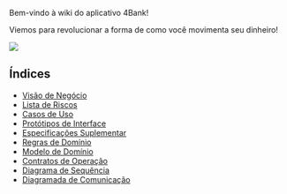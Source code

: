 Bem-vindo à wiki do aplicativo 4Bank!

Viemos para revolucionar a forma de como você movimenta seu dinheiro!

![](https://i.imgur.com/3qEqi8x.jpg?1)

## Índices
* [Visão de Negócio](https://github.com/nettof/ufc-aps-4bank/wiki/Vis%C3%A3o-de-Neg%C3%B3cio)
* [Lista de Riscos](https://github.com/nettof/ufc-aps-4bank/wiki/Lista-de-Riscos)
* [Casos de Uso](https://github.com/nettof/ufc-aps-4bank/wiki/Casos-de-Uso)
* [Protótipos de Interface]()
* [Especificações Suplementar]()
* [Regras de Domínio](https://github.com/nettof/ufc-aps-4bank/wiki/Regras-de-Dom%C3%ADnio)
* [Modelo de Domínio](https://github.com/nettof/ufc-aps-4bank/wiki/Modelo-de-Dom%C3%ADnio)
* [Contratos de Operação]()
* [Diagrama de Sequência](https://github.com/nettof/ufc-aps-4bank/wiki/Diagrama-de-Sequ%C3%AAncia)
* [Diagramada de Comunicação]()
